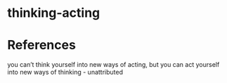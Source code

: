# thinking-acting

# References

you can’t think yourself into new ways of acting, but you can act yourself into new ways of thinking - unattributed